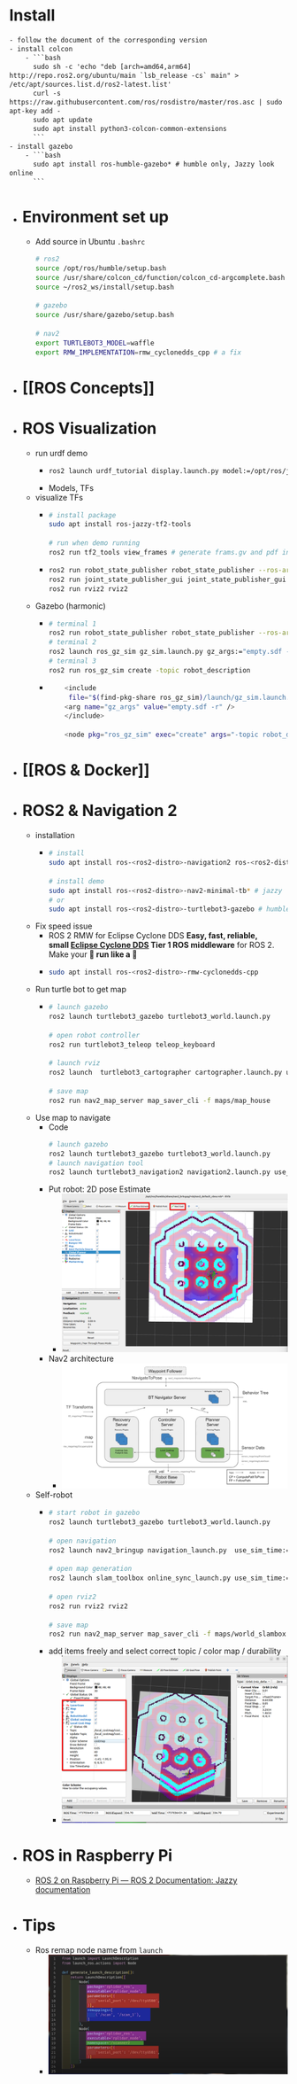 # Install
	- follow the document of the corresponding version
	- install colcon
		- ```bash
		  sudo sh -c 'echo "deb [arch=amd64,arm64] http://repo.ros2.org/ubuntu/main `lsb_release -cs` main" > /etc/apt/sources.list.d/ros2-latest.list'
		  curl -s https://raw.githubusercontent.com/ros/rosdistro/master/ros.asc | sudo apt-key add -
		  sudo apt update
		  sudo apt install python3-colcon-common-extensions
		  ```
	- install gazebo
		- ```bash
		  sudo apt install ros-humble-gazebo* # humble only, Jazzy look online
		  ```
- # Environment set up
	- Add source in Ubuntu `.bashrc`
	  ```bash
	  # ros2
	  source /opt/ros/humble/setup.bash
	  source /usr/share/colcon_cd/function/colcon_cd-argcomplete.bash
	  source ~/ros2_ws/install/setup.bash
	  
	  # gazebo
	  source /usr/share/gazebo/setup.bash
	  
	  # nav2
	  export TURTLEBOT3_MODEL=waffle
	  export RMW_IMPLEMENTATION=rmw_cyclonedds_cpp # a fix
	  ```
- # [[ROS Concepts]]
- # ROS Visualization
	- run urdf demo
		- ```bash
		  ros2 launch urdf_tutorial display.launch.py model:=/opt/ros/jazzy/share/urdf_tutorial/urdf/08-macroed.urdf.xacro 
		  ```
		- Models, TFs
	- visualize TFs
		- ```bash
		  # install package
		  sudo apt install ros-jazzy-tf2-tools
		  
		  # run when demo running
		  ros2 run tf2_tools view_frames # generate frams.gv and pdf in current diretory
		  ```
		- ```bash
		  ros2 run robot_state_publisher robot_state_publisher --ros-args -p robot_description:="$(xacro a_car.urdf)"
		  ros2 run joint_state_publisher_gui joint_state_publisher_gui
		  ros2 run rviz2 rviz2
		  ```
	- Gazebo (harmonic)
		- ```bash
		  # terminal 1
		  ros2 run robot_state_publisher robot_state_publisher --ros-args -p robot_description:="$(xacro /home/<user>/my_robot_ws/src/my_robot_description/urdf/my_robot.urdf.xacro)"
		  # terminal 2
		  ros2 launch ros_gz_sim gz_sim.launch.py gz_args:="empty.sdf -r"
		  # terminal 3
		  ros2 run ros_gz_sim create -topic robot_description
		  ```
		- ```bash
		      <include 
		       file="$(find-pkg-share ros_gz_sim)/launch/gz_sim.launch.py">
		      <arg name="gz_args" value="empty.sdf -r" />
		      </include>
		      
		      <node pkg="ros_gz_sim" exec="create" args="-topic robot_description" />
		  ```
- # [[ROS & Docker]]
- # ROS2 & Navigation 2
	- installation
		- ```bash
		  # install
		  sudo apt install ros-<ros2-distro>-navigation2 ros-<ros2-distro>-nav2-bringup
		  
		  # install demo
		  sudo apt install ros-<ros2-distro>-nav2-minimal-tb* # jazzy
		  # or 
		  sudo apt install ros-<ros2-distro>-turtlebot3-gazebo # humble
		  ```
	- Fix speed issue
		- ROS 2 RMW for Eclipse Cyclone DDS
		  **Easy, fast, reliable, small [Eclipse Cyclone DDS](https://github.com/eclipse-cyclonedds/cyclonedds) Tier 1 ROS middleware** for ROS 2. Make your **🐢 run like a 🚀**
		- ```bash
		  sudo apt install ros-<ros2-distro>-rmw-cyclonedds-cpp
		  ```
	- Run turtle bot to get map
		- ```bash
		  # launch gazebo
		  ros2 launch turtlebot3_gazebo turtlebot3_world.launch.py 
		  
		  # open robot controller
		  ros2 run turtlebot3_teleop teleop_keyboard
		  
		  # launch rviz
		  ros2 launch  turtlebot3_cartographer cartographer.launch.py use_sim_time:=True
		  
		  # save map
		  ros2 run nav2_map_server map_saver_cli -f maps/map_house
		  ```
	- Use map to navigate
		- Code
		  ```bash
		  # launch gazebo
		  ros2 launch turtlebot3_gazebo turtlebot3_world.launch.py 
		  # launch navigation tool
		  ros2 launch turtlebot3_navigation2 navigation2.launch.py use_sim_time:=True map:=maps/map_world.yaml 
		  ```
		- Put robot: 2D pose Estimate
			- ![image.png](../assets/image_1735971899586_0.png)
		- Nav2 architecture
			- ![image.png](../assets/image_1735978522549_0.png)
	- Self-robot
		- ```bash
		  # start robot in gazebo
		  ros2 launch turtlebot3_gazebo turtlebot3_world.launch.py 
		  
		  # open navigation
		  ros2 launch nav2_bringup navigation_launch.py  use_sim_time:=True
		  
		  # open map generation
		  ros2 launch slam_toolbox online_sync_launch.py use_sim_time:=True
		  
		  # open rviz2
		  ros2 run rviz2 rviz2 
		  
		  # save map
		  ros2 run nav2_map_server map_saver_cli -f maps/world_slambox
		  ```
		- add items freely and select correct topic / color map / durability
			- ![image.png](../assets/image_1737036456022_0.png)
- # ROS in Raspberry Pi
	- [ROS 2 on Raspberry Pi — ROS 2 Documentation: Jazzy documentation](http://docs.ros.org/en/jazzy/How-To-Guides/Installing-on-Raspberry-Pi.html)
- # Tips
	- Ros remap node name from `launch`
		- ![image.png](../assets/image_1686260428021_0.png)